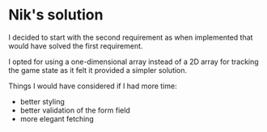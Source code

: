 # Nik's solution

I decided to start with the second requirement as when implemented that would have solved the first requirement.

I opted for using a one-dimensional array instead of a 2D array for tracking the game state as it felt it provided a simpler solution.

Things I would have considered if I had more time:

- better styling
- better validation of the form field
- more elegant fetching
